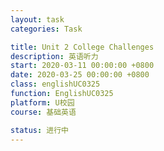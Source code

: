 ```yaml
---
layout: task
categories: Task

title: Unit 2 College Challenges
description: 英语听力
start: 2020-03-11 00:00:00 +0800
date: 2020-03-25 00:00:00 +0800
class: englishUC0325
function: EnglishUC0325
platform: U校园
course: 基础英语

status: 进行中
---
```


